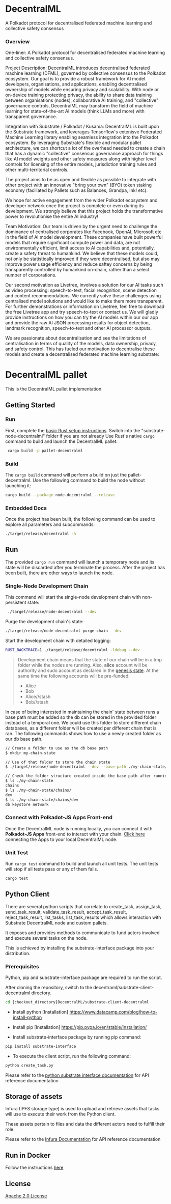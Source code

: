 # DecentralML

A Polkadot protocol for decentralised federated machine learning and collective safety consensus

### Overview

One-liner: A Polkadot protocol for decentralised federated machine learning and collective safety consensus.

Project Description:
DecentralML introduces decentralised federated machine learning (DFML), governed by collective consensus to the Polkadot ecosystem. Our goal is to provide a robust framework for AI model developers, organisations, and applications, enabling decentralised ownership of models while ensuring privacy and scalability. With node or on-device training protecting privacy, the ability to share data training between organisations (nodes), collaborative AI training, and "collective" governance controls, DecentralML may transform the field of machine learning for state-of-the-art AI models (think LLMs and more) with transparent governance.

Integration with Substrate / Polkadot / Kusama:
DecentralML is built upon the Substrate framework, and leverages Tensorflow's extenisve Federated Machine Learning library enabling seamless integration into the Polkadot ecosystem. By leveraging Substrate's flexible and modular pallet architecture, we can shortcut a lot of the overhead needed to create a chain that has a dynamic "collective" consensus governance approach for things like AI model weights and other safety measures along with higher level controls for licensing of the entire models, jurisdiction training rules and other multi-territorial controls.

The project aims to be as open and flexible as possible to integrate with other project with an innovative "bring your own" (BYO) token staking economy (faciliated by Pallets such as Balances, Grandpa, Ink! etc).

We hope for active engagement from the wider Polkadot ecosystem and developer network once the project is complete or even during its development. We strongly believe that this project holds the transformative power to revolutionise the entire AI industry!

Team Motivation:
Our team is driven by the urgent need to challenge the dominance of centralised corporates like Facebook, OpenAI, Microsoft etc in the field of AI model development. These companies have built powerful models that require significant compute power and data, are not environmentally efficient, limit access to AI capabilities and, potentially, create a safety threat to humankind. We believe that these models could, not only be statistically improved if they were decentralised, but also may improve power usage efficiency and reduce saftey concerns by being transparently controlled by humankind on-chain, rather than a select number of corporations.

Our second motivation as Livetree, involves a solution for our AI tasks such as video processing: speech-to-text, facial recognition, scene detection and content recommendations. We currently solve these challenges using centralised model solutions and would like to make them more transparent. For further demonstrations or information on Livetree, feel free to download the free Livetree app and try speech-to-text or contact us. We will gladly provide instructions on how you can try the AI models within our our app and provide the raw AI JSON processing results for object detection, landmark recognition, speech-to-text and other AI processor outputs.

We are passionate about decentralisation and see the limitations of centralisation in terms of quality of the models, data ownership, privacy, and safety control. This has fueled our motivation to decentralise these models and create a decentralised federated machine learning substrate:

# DecentralML pallet

This is the DecentralML pallet implementation.

## Getting Started

### Run

First, complete the [basic Rust setup instructions](https://docs.substrate.io/install/).
Switch into the "substrate-node-decentralml" folder if you are not already
Use Rust's native `cargo` command to build and launch the DecentralML pallet:

```sh
 cargo build -p pallet-decentralml
```

### Build

The `cargo build` command will perform a build on just the pallet-decentralml. Use the following command to build the node
without launching it:

```sh
cargo build --package node-decentralml --release
```

### Embedded Docs

Once the project has been built, the following command can be used to explore all parameters and
subcommands:

```sh
./target/release/decentralml -h
```

## Run

The provided `cargo run` command will launch a temporary node and its state will be discarded after
you terminate the process. After the project has been built, there are other ways to launch the
node.

### Single-Node Development Chain

This command will start the single-node development chain with non-persistent state:

```bash
 ./target/release/node-decentralml --dev
```

Purge the development chain's state:

```bash
./target/release/node-decentralml purge-chain --dev
```

Start the development chain with detailed logging:

```bash
RUST_BACKTRACE=1 ./target/release/decentralml -ldebug --dev
```

> Development chain means that the state of our chain will be in a tmp folder while the nodes are
> running. Also, **alice** account will be authority and sudo account as declared in the
> [genesis state](https://github.com/livetreetech/DecentralML/blob/main/substrate-node-decentralml/runtime/src/lib.rs).
> At the same time the following accounts will be pre-funded:
>
> - Alice
> - Bob
> - Alice//stash
> - Bob//stash

In case of being interested in maintaining the chain' state between runs a base path must be added
so the db can be stored in the provided folder instead of a temporal one. We could use this folder
to store different chain databases, as a different folder will be created per different chain that
is ran. The following commands shows how to use a newly created folder as our db base path.

```bash
// Create a folder to use as the db base path
$ mkdir my-chain-state

// Use of that folder to store the chain state
$ ./target/release/node-decentralml --dev --base-path ./my-chain-state/

// Check the folder structure created inside the base path after running the chain
$ ls ./my-chain-state
chains
$ ls ./my-chain-state/chains/
dev
$ ls ./my-chain-state/chains/dev
db keystore network
```

### Connect with Polkadot-JS Apps Front-end

Once the DecentralML node is running locally, you can connect it with **Polkadot-JS Apps** front-end to
interact with your chain. [Click
here](https://polkadot.js.org/apps/#/explorer?rpc=ws://localhost:9944) connecting the Apps to your
local DecentralML node.

### Unit Test

Run `cargo test` command to build and launch all unit tests. The unit tests will stop if all tests
pass or any of them fails.

```sh
cargo test
```

## Python Client

There are several python scripts that correlate to create_task, assign_task, send_task_result, validate_task_result, accept_task_result, reject_task_result, list_tasks, list_task_results which allows interaction with Substrate DecentralML node and custom pallets.

It exposes and provides methods to communicate to fund actors involved and execute several tasks on the node.

This is achieved by installing the substrate-interface package into your distribution.

### Prerequisites

Python, pip and substrate-interface package are required to run the script.

After cloning the repository, switch to the decentraml/substrate-client-decentralml directory.

```bash
cd {checkout_directory}DecentralML/substrate-client-decentralml
```

- Install python [Installation] https://www.datacamp.com/blog/how-to-install-python

- Install pip [Installation] https://pip.pypa.io/en/stable/installation/

- Install substrate-interface package by running pip command:

```bash
pip install substrate-interface
```

- To execute the client script, run the following command:

```bash
python create_task.py
```

Please refer to the [python substrate interface documentation](https://pypi.org/project/substrate-interface/1.4.1/)
for API reference documentation

## Storage of assets

Infura (IPFS storage type) is used to upload and retrieve assets that tasks will use to execute their work from the Python client.

These assets pertain to files and data the different actors need to fulfill their role.

Please refer to the [Infura Documentation](https://docs.infura.io/)
for API reference documentation

## Run in Docker

Follow the instructions [here](https://github.com/livetreetech/DecentralML/blob/main/docker/README.md)

## License

[Apache 2.0 License](https://github.com/livetreetech/DecentralML/blob/main/LICENSE)

